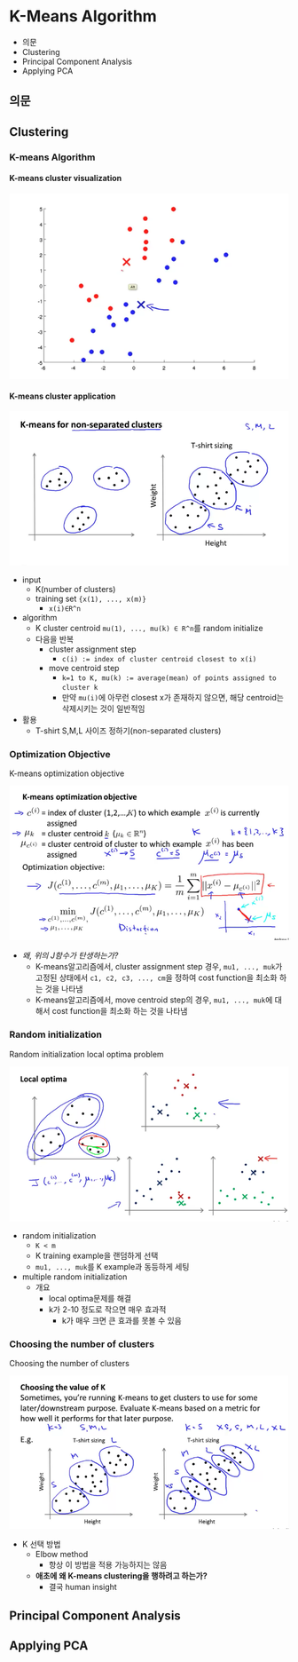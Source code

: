 # K-Means Algorithm

- 의문
- Clustering
- Principal Component Analysis
- Applying PCA

## 의문

## Clustering

### K-means Algorithm

#### K-means cluster visualization

![](./images/week8/k_means_algorithm2.png)

#### K-means cluster application

![](./images/week8/k_means_algorithm1.png)

- input
  - K(number of clusters)
  - training set `{x(1), ..., x(m)}`
    - `x(i)∈R^n`
- algorithm
  - K cluster centroid `mu(1), ..., mu(k) ∈ R^n`를 random initialize
  - 다음을 반복
    - cluster assignment step
      - `c(i) := index of cluster centroid closest to x(i)`
    - move centroid step
      - `k=1 to K, mu(k) := average(mean) of points assigned to cluster k`
      - 만약 `mu(i)`에 아무런 closest x가 존재하지 않으면, 해당 centroid는 삭제시키는 것이 일반적임
- 활용
  - T-shirt S,M,L 사이즈 정하기(non-separated clusters)

### Optimization Objective

K-means optimization objective

![](./images/week8/k_means_optimization_objective1.png)

- *왜, 위의 J함수가 탄생하는가?*
  - K-means알고리즘에서, cluster assignment step 경우, `mu1, ..., muk`가 고정된 상태에서 `c1, c2, c3, ..., cm`을 정하여 cost function을 최소화 하는 것을 나타냄
  - K-means알고리즘에서, move centroid step의 경우, `mu1, ..., muk`에 대해서 cost function을 최소화 하는 것을 나타냄

### Random initialization

Random initialization local optima problem

![](./images/week8/k_means_random_initialization1.png)

- random initialization
  - `K < m`
  - K training example을 랜덤하게 선택
  - `mu1, ..., muk`를 K example과 동등하게 세팅
- multiple random initialization
  - 개요
    - local optima문제를 해결
    - k가 2-10 정도로 작으면 매우 효과적
      - k가 매우 크면 큰 효과를 못볼 수 있음

### Choosing the number of clusters

Choosing the number of clusters

![](./images/week8/k_means_the_number_of_clusters1.png)

- K 선택 방법
  - Elbow method
    - 항상 이 방법을 적용 가능하지는 않음
  - **애초에 왜 K-means clustering을 행하려고 하는가?**
    - 결국 human insight

## Principal Component Analysis



## Applying PCA
